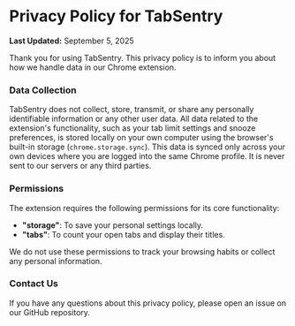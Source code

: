 # Privacy Policy for TabSentry

**Last Updated:** September 5, 2025

Thank you for using TabSentry. This privacy policy is to inform you about how we handle data in our Chrome extension.

### Data Collection

TabSentry does not collect, store, transmit, or share any personally identifiable information or any other user data. All data related to the extension's functionality, such as your tab limit settings and snooze preferences, is stored locally on your own computer using the browser's built-in storage (`chrome.storage.sync`). This data is synced only across your own devices where you are logged into the same Chrome profile. It is never sent to our servers or any third parties.

### Permissions

The extension requires the following permissions for its core functionality:
* **"storage"**: To save your personal settings locally.
* **"tabs"**: To count your open tabs and display their titles.

We do not use these permissions to track your browsing habits or collect any personal information.

### Contact Us

If you have any questions about this privacy policy, please open an issue on our GitHub repository.
